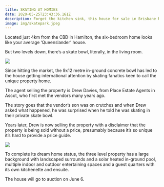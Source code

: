 ```yaml
---
title: SKATING AT HOMIES
date: 2020-05-25T23:43:36.161Z
description: Forget the kitchen sink, this house for sale in Brisbane has even more!
image: img/skatepark.jpeg
---
```

Located just 4km from the CBD in Hamilton, the six-bedroom home looks like your average ‘Queenslander’ house.

But two levels down, there’s a skate bowl, literally, in the living room.

![](img/skatehouse2.jpeg)

Since hitting the market, the 9x12 metre in-ground concrete bowl has led to the house getting international attention by skating fanatics keen to call the unique property home.

The agent selling the property is Drew Davies, from Place Estate Agents in Ascot, who first met the vendors many years ago.

The story goes that the vendor’s son was on crutches and when Drew asked what happened, he was surprised when he told he was skating in their private skate bowl.

Years later, Drew is now selling the property with a disclaimer that the property is being sold without a price, presumably because it’s so unique it’s hard to provide a price guide.

![](img/skatehouse4.jpeg)

To complete its dream home status, the three level property has a large background with landscaped surrounds and a solar heated in-ground pool, multiple indoor and outdoor entertaining spaces and a guest quarters with its own kitchenette and ensuite.

The house will go to auction on June 6.